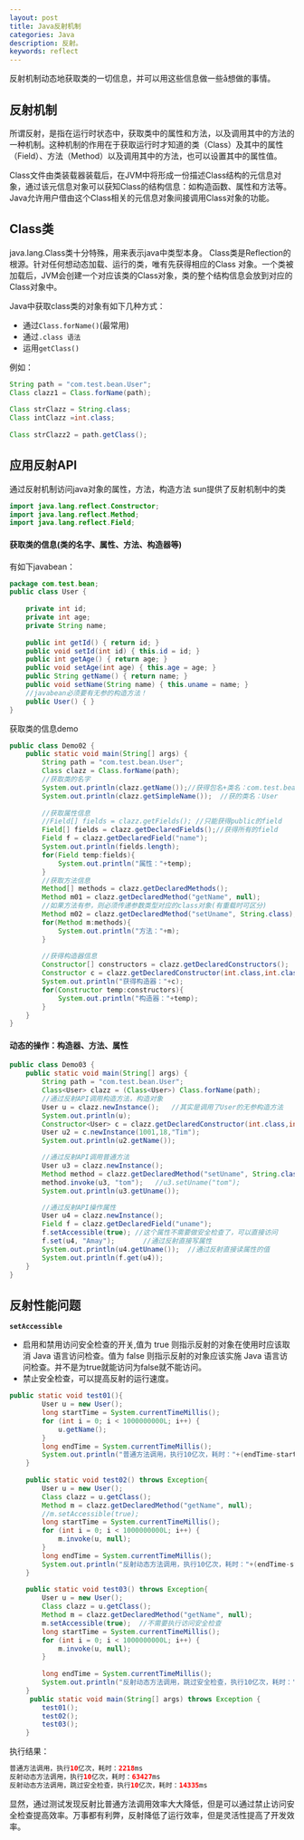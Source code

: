```yaml
---
layout: post
title: Java反射机制
categories: Java
description: 反射。
keywords: reflect
---
```

反射机制动态地获取类的一切信息，并可以用这些信息做一些å想做的事情。

## 反射机制

所谓反射，是指在运行时状态中，获取类中的属性和方法，以及调用其中的方法的一种机制。这种机制的作用在于获取运行时才知道的类（Class）及其中的属性（Field）、方法（Method）以及调用其中的方法，也可以设置其中的属性值。

Class文件由类装载器装载后，在JVM中将形成一份描述Class结构的元信息对象，通过该元信息对象可以获知Class的结构信息：如构造函数、属性和方法等。Java允许用户借由这个Class相关的元信息对象间接调用Class对象的功能。

## Class类

java.lang.Class类十分特殊，用来表示java中类型本身。
Class类是Reflection的根源。针对任何想动态加载、运行的类，唯有先获得相应的Class 对象。一个类被加载后，JVM会创建一个对应该类的Class对象，类的整个结构信息会放到对应的Class对象中。

Java中获取class类的对象有如下几种方式：

* 通过`Class.forName()`(最常用)
* 通过`.class 语法`
* 运用`getClass()`

例如：

```java
String path = "com.test.bean.User";
Class clazz1 = Class.forName(path);
          
Class strClazz = String.class;
Class intClazz =int.class;
  
Class strClazz2 = path.getClass();
```

## 应用反射API

通过反射机制访问java对象的属性，方法，构造方法
sun提供了反射机制中的类

```java
import java.lang.reflect.Constructor;
import java.lang.reflect.Method;
import java.lang.reflect.Field;
```

#### 获取类的信息(类的名字、属性、方法、构造器等)

有如下javabean：
```java
package com.test.bean;
public class User {
     
    private int id;
    private int age;
    private String name;
     
    public int getId() { return id; }
    public void setId(int id) { this.id = id; }
    public int getAge() { return age; }
    public void setAge(int age) { this.age = age; }
    public String getName() { return name; }
    public void setName(String name) { this.uname = name; }
    //javabean必须要有无参的构造方法！
    public User() { }
}
```
获取类的信息demo

```java
public class Demo02 {
	public static void main(String[] args) {
		String path = "com.test.bean.User";
		Class clazz = Class.forName(path);
		//获取类的名字
		System.out.println(clazz.getName());//获得包名+类名：com.test.bean.User
		System.out.println(clazz.getSimpleName());  //获的类名：User
             
		//获取属性信息
		//Field[] fields = clazz.getFields(); //只能获得public的field
		Field[] fields = clazz.getDeclaredFields();//获得所有的field
		Field f = clazz.getDeclaredField("name");
		System.out.println(fields.length);
		for(Field temp:fields){
			System.out.println("属性："+temp);
		}
		//获取方法信息
		Method[] methods = clazz.getDeclaredMethods();
		Method m01 = clazz.getDeclaredMethod("getName", null);
		//如果方法有参，则必须传递参数类型对应的class对象(有重载时可区分)
		Method m02 = clazz.getDeclaredMethod("setUname", String.class); 
		for(Method m:methods){
			System.out.println("方法："+m);
		}
             
		//获得构造器信息
		Constructor[] constructors = clazz.getDeclaredConstructors();
		Constructor c = clazz.getDeclaredConstructor(int.class,int.class,String.class);
		System.out.println("获得构造器："+c);
		for(Constructor temp:constructors){
			System.out.println("构造器："+temp);
		}
	}
}         
```


#### 动态的操作：构造器、方法、属性

```java
public class Demo03 {
    public static void main(String[] args) {
		String path = "com.test.bean.User";
		Class<User> clazz = (Class<User>) Class.forName(path);
		//通过反射API调用构造方法，构造对象
		User u = clazz.newInstance();   //其实是调用了User的无参构造方法
		System.out.println(u);
		Constructor<User> c = clazz.getDeclaredConstructor(int.class,int.class,String.class);
		User u2 = c.newInstance(1001,18,"Tim");
		System.out.println(u2.getName());

		//通过反射API调用普通方法
		User u3 = clazz.newInstance();
		Method method = clazz.getDeclaredMethod("setUname", String.class);
		method.invoke(u3, "tom");   //u3.setUname("tom");
		System.out.println(u3.getUname());

		//通过反射API操作属性
		User u4 = clazz.newInstance();
		Field f = clazz.getDeclaredField("uname");
		f.setAccessible(true); //这个属性不需要做安全检查了，可以直接访问
		f.set(u4, "Amay");       //通过反射直接写属性
		System.out.println(u4.getUname());  //通过反射直接读属性的值
		System.out.println(f.get(u4));
	}
}
```

## 反射性能问题

**`setAccessible`**
- 启用和禁用访问安全检查的开关,值为 true 则指示反射的对象在使用时应该取消 Java 语言访问检查。值为 false 则指示反射的对象应该实施 Java 语言访问检查。并不是为true就能访问为false就不能访问。
-  禁止安全检查，可以提高反射的运行速度。

```java
public static void test01(){
        User u = new User();
        long startTime = System.currentTimeMillis();
        for (int i = 0; i < 1000000000L; i++) {
            u.getName();
        }
        long endTime = System.currentTimeMillis();
        System.out.println("普通方法调用，执行10亿次，耗时："+(endTime-startTime)+"ms"); 
    }
     
    public static void test02() throws Exception{
        User u = new User();
        Class clazz = u.getClass();
        Method m = clazz.getDeclaredMethod("getName", null);
        //m.setAccessible(true);
		long startTime = System.currentTimeMillis(); 
        for (int i = 0; i < 1000000000L; i++) {
            m.invoke(u, null);
        }
        long endTime = System.currentTimeMillis();
        System.out.println("反射动态方法调用，执行10亿次，耗时："+(endTime-startTime)+"ms");
    }
     
    public static void test03() throws Exception{
        User u = new User();
        Class clazz = u.getClass();
        Method m = clazz.getDeclaredMethod("getName", null);
        m.setAccessible(true);  //不需要执行访问安全检查
        long startTime = System.currentTimeMillis();
        for (int i = 0; i < 1000000000L; i++) {
            m.invoke(u, null);
        }
         
        long endTime = System.currentTimeMillis();
        System.out.println("反射动态方法调用，跳过安全检查，执行10亿次，耗时："+(endTime-startTime)+"ms");
    }
     public static void main(String[] args) throws Exception {
        test01();
        test02();
        test03();
    }
```
执行结果：

```java
普通方法调用，执行10亿次，耗时：2218ms
反射动态方法调用，执行10亿次，耗时：63427ms
反射动态方法调用，跳过安全检查，执行10亿次，耗时：14335ms
```

显然，通过测试发现反射比普通方法调用效率大大降低，但是可以通过禁止访问安全检查提高效率。万事都有利弊，反射降低了运行效率，但是灵活性提高了开发效率。



